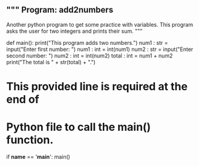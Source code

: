 <!-- Problem Statement
Write a Python program that takes two integer inputs from the user and calculates their sum. The program should perform the following tasks:

1.Prompt the user to enter the first number.

2.Read the input and convert it to an integer.

3.Prompt the user to enter the second number.

4.Read the input and convert it to an integer.

5.Calculate the sum of the two numbers.

6.Print the total sum with an appropriate message.

The provided solution demonstrates a working implementation of this problem, where the main() function guides the user through the process of entering two numbers and displays their sum. -->

"""
Program: add2numbers
--------------------
Another python program to get some practice with
variables.  This program asks the user for two
integers and prints their sum.
"""


def main():
    print("This program adds two numbers.")
    num1 : str = input("Enter first number: ")
    num1 : int = int(num1)
    num2  : str = input("Enter second number: ")
    num2 : int = int(num2)
    total : int = num1 + num2
    print("The total is " + str(total) + ".")


# This provided line is required at the end of
# Python file to call the main() function.
if __name__ == '__main__':
    main()